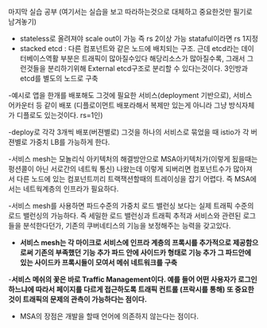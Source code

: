 마지막 실습 공부
(여기서는 실습을 보고 따라하는것으로 대체하고 중요한것만 필기로 남겨놓기)

- stateless로 올려져야 scale out이 가능 즉 rs 2이상 가능 stataful이라면 rs 1지정
- stacked etcd : 다른 컴포넌트와 같은 노드에 배치되는 구조. 근데 etcd라는 데이터베이스역활 부분은 트래픽이 많아질수있다 해당리소스가 많아질수록, 그래서
그런것들을 분리하기위해 External etcd구조로 분리할 수 있다는것이다. 3인방과 etcd를 별도의 노드로 구축

-예시로 앱을 한개를 배포해도 그것에 필요한 서비스(deployment 기반으로), 서비스 어카운터 등 같이 배포
(디플로이먼트 배포라해서 복제만 있는게 아니라 그냥 방식자체가 디플로도 있는것이다. rs=1인)

-deploy로 각각 3개씩 배포(버젼별로) 그것을 하나의 서비스로 묶었을 때 istio가 각 버젼별로 가중치 LB를 가능하게 한다.

-서비스 mesh는 모놀리식 아키텍처의 해결방안으로 MSA아키텍처가(이렇게 됬을때는 펑션콜이 아닌 서로간의 네트웍 통신) 나왔는데 이렇게 되버리면 
컴포넌트수가 많아져서 다른 노드에 있는 컴포넌트끼리 트랙잭션할때의 트레이싱을 잡기 어렵다. 즉 MSA에서는 네트웍계층의 인프라가 필요하다.

-서비스 mesh를 사용하면 파드수준의 가중치 로드 밸런싱 보다는 실제 트래픽 수준의 로드 밸런싱의 가능하다. 즉 세밀한 로드 밸런싱과 트래픽 추적과
서비스와 관련된 로그들을 분석한다던가, 기존의 쿠버네티스의 기능을 보정해주는 능력을 갖고있다.

- **서비스 mesh는 각 마이크로 서비스에 인프라 계층의 프록시를 추가적으로 제공함으로써 기존의 부족했던 기능 추가
파드 안에 사이드카 형태로 기능 추가 그 파드안에 있는 사이드카 프록시들이 모여서 메쉬 네트워크를 구축**

-**서비스 메쉬의 꽃은 바로 Traffic Management이다. 예를 들어 어떤 사용자가 로그인 하느냐에 따라서 페이지를 다르게 접근하도록 트래픽 컨트롤 (프락시를 통해)
또 중요한것이 트래픽의 문제의 관측이 가능하다는 점이다.**

- MSA의 장점은 개발을 할때 언어에 의존하지 않는다는 점이다.

